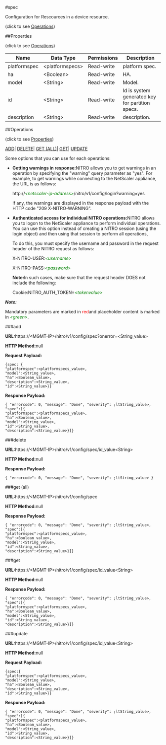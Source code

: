 #spec



Configuration for Rescources in a device resource.

<span>(click to see [Operations](#operations))</span>



##Properties 

<span>(click to see [Operations](#operations))</span>





<table><thead><tr><th>Name</th><th>Data Type</th><th>Permissions</th><th>Description</th></tr></thead><tbody><tr><td>platformspec</td><td>&lt;platformspecs></td><td>Read-write</td><td>platform spec.</td></tr><tr><td>ha</td><td>&lt;Boolean></td><td>Read-write</td><td>HA.</td></tr><tr><td>model</td><td>&lt;String></td><td>Read-write</td><td>Model.</td></tr><tr><td>id</td><td>&lt;String></td><td>Read-write</td><td>Id is system generated key for partition specs.</td></tr><tr><td>description</td><td>&lt;String></td><td>Read-write</td><td>description.</td></tr></tbody></table>

##Operations 

<span>(click to see [Properties](#properties))</span>





[ADD](#add)| [DELETE](#delete)| [GET (ALL)](#get-all)| [GET](#get)| [UPDATE](#update)





Some options that you can use for each operations:

<ul><li><p><b>Getting warnings in response:</b>NITRO allows you to get warnings in an operation by specifying the "warning" query parameter as "yes". For example, to get warnings while connecting to the NetScaler appliance, the URL is as follows:</p><p>http://<span style="color:green;font-style:italic;">&lt;netscaler-ip-address&gt;</span>/nitro/v1/config/login?warning=yes</p><p>If any, the warnings are displayed in the response payload with the HTTP code "209 X-NITRO-WARNING".</p></li><li><p><b>Authenticated access for individual NITRO operations:</b>NITRO allows you to logon to the NetScaler appliance to perform individual operations. You can use this option instead of creating a NITRO session (using the login object) and then using that session to perform all operations,</p><p>To do this, you must specify the username and password in the request header of the NITRO request as follows:</p><p>X-NITRO-USER:<span style="color:green;font-style:italic;">&lt;username&gt;</span></p><p>X-NITRO-PASS:<span style="color:green;font-style:italic;">&lt;password&gt;</span></p><p><b>Note:</b>In such cases, make sure that the request header DOES not include the following:</p><p>Cookie:NITRO_AUTH_TOKEN=<span style="color:green;font-style:italic;">&lt;tokenvalue&gt;</span></p></li></ul>







***Note:*** 

Mandatory parameters are marked in <span style="color:#FF0000;">red</span>and placeholder content is marked in <span style="color:green;font-style:italic">&lt;green&gt;</span>.



###add







<b>URL:</b>https://&lt;MGMT-IP&gt;/nitro/v1/config/spec?onerror=&lt;String_value&gt;

<b>HTTP Method:</b>null

<b>Request Payload: </b>
```
{spec: {
"platformspec":<platformspecs_value>,
"model":<String_value>,
"ha":<Boolean_value>,
"description":<String_value>,
"id":<String_value>}}
```

<b>Response Payload: </b>
```
{ "errorcode": 0, "message": "Done", "severity": ;ltString_value>, "spec":[{
"platformspec":<platformspecs_value>,
"ha":<Boolean_value>,
"model":<String_value>,
"id":<String_value>,
"description":<String_value>}]}
```







###delete







<b>URL:</b>https://&lt;MGMT-IP&gt;/nitro/v1/config/spec/id_value&lt;String&gt;

<b>HTTP Method:</b>null

<b>Response Payload: </b>
```
{ "errorcode": 0, "message": "Done", "severity": ;ltString_value> }
```







###get (all)







<b>URL:</b>https://&lt;MGMT-IP&gt;/nitro/v1/config/spec

<b>HTTP Method:</b>null

<b>Response Payload: </b>
```
{ "errorcode": 0, "message": "Done", "severity": ;ltString_value>, "spec":[{
"platformspec":<platformspecs_value>,
"ha":<Boolean_value>,
"model":<String_value>,
"id":<String_value>,
"description":<String_value>}]}
```







###get







<b>URL:</b>https://&lt;MGMT-IP&gt;/nitro/v1/config/spec/id_value&lt;String&gt;

<b>HTTP Method:</b>null

<b>Response Payload: </b>
```
{ "errorcode": 0, "message": "Done", "severity": ;ltString_value>, "spec":[{
"platformspec":<platformspecs_value>,
"ha":<Boolean_value>,
"model":<String_value>,
"id":<String_value>,
"description":<String_value>}]}
```







###update







<b>URL:</b>https://&lt;MGMT-IP&gt;/nitro/v1/config/spec/id_value&lt;String&gt;

<b>HTTP Method:</b>null

<b>Request Payload: </b>
```
{spec:{
"platformspec":<platformspecs_value>,
"model":<String_value>,
"ha":<Boolean_value>,
"description":<String_value>,
"id":<String_value>}}
```

<b>Response Payload: </b>
```
{ "errorcode": 0, "message": "Done", "severity": ;ltString_value>, "spec":[{
"platformspec":<platformspecs_value>,
"ha":<Boolean_value>,
"model":<String_value>,
"id":<String_value>,
"description":<String_value>}]}
```








